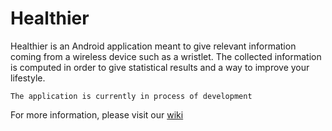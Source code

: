 # Healthier

Healthier is an Android application meant to give relevant information coming from a wireless device such as a wristlet. The collected information is computed in order to give statistical results and a way to improve your lifestyle.

`The application is currently in process of development`

For more information, please visit our [wiki](https://github.com/damianpetroff/Healthier/wiki)
